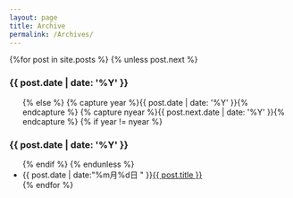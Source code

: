 ```yaml
---
layout: page
title: Archive
permalink: /Archives/
---
```

<section id="archive">
  {%for post in site.posts %} 
    {% unless post.next %}
      <h3>{{ post.date | date: '%Y' }}</h3>
      <ul class="this">
    {% else %}
      {% capture year %}{{ post.date | date: '%Y' }}{% endcapture %}
      {% capture nyear %}{{ post.next.date | date: '%Y' }}{% endcapture %}
      {% if year != nyear %}
        </ul>
        <h3>{{ post.date | date: '%Y' }}</h3>
        <ul class="past">
      {% endif %}
    {% endunless %}
      <li><time>{{ post.date | date:"%m月%d日 " }}</time><a href="{{ post.url }}">{{ post.title }}</a></li>
  {% endfor %}
  </ul>
</section>